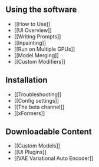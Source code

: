 ## Using the software
*  [[How to Use]]
*  [[UI Overview]]
*  [[Writing Prompts]]
*  [[Inpainting]]
*  [[Run on Multiple GPUs]]
*  [[Model Merging]]
*  [[Custom Modifiers]]

## Installation
*  [[Troubleshooting]]
*  [[Config settings]]
*  [[The beta channel]]
*  [[xFormers]]

## Downloadable Content
* [[Custom Models]]
* [[UI Plugins]]
* [[VAE Variational Auto Encoder]]
